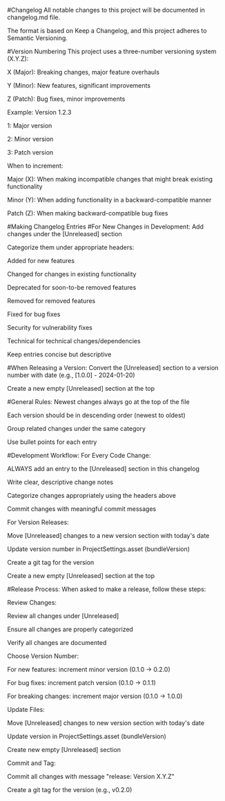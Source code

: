 #Changelog
All notable changes to this project will be documented in changelog.md file.

The format is based on Keep a Changelog, and this project adheres to Semantic Versioning.

#Version Numbering
This project uses a three-number versioning system (X.Y.Z):

X (Major): Breaking changes, major feature overhauls

Y (Minor): New features, significant improvements

Z (Patch): Bug fixes, minor improvements

Example: Version 1.2.3

1: Major version

2: Minor version

3: Patch version

When to increment:

Major (X): When making incompatible changes that might break existing functionality

Minor (Y): When adding functionality in a backward-compatible manner

Patch (Z): When making backward-compatible bug fixes

#Making Changelog Entries
#For New Changes in Development:
Add changes under the [Unreleased] section

Categorize them under appropriate headers:

Added for new features

Changed for changes in existing functionality

Deprecated for soon-to-be removed features

Removed for removed features

Fixed for bug fixes

Security for vulnerability fixes

Technical for technical changes/dependencies

Keep entries concise but descriptive

#When Releasing a Version:
Convert the [Unreleased] section to a version number with date (e.g., [1.0.0] - 2024-01-20)

Create a new empty [Unreleased] section at the top

#General Rules:
Newest changes always go at the top of the file

Each version should be in descending order (newest to oldest)

Group related changes under the same category

Use bullet points for each entry

#Development Workflow:
For Every Code Change:

ALWAYS add an entry to the [Unreleased] section in this changelog

Write clear, descriptive change notes

Categorize changes appropriately using the headers above

Commit changes with meaningful commit messages

For Version Releases:

Move [Unreleased] changes to a new version section with today's date

Update version number in ProjectSettings.asset (bundleVersion)

Create a git tag for the version

Create a new empty [Unreleased] section at the top

#Release Process:
When asked to make a release, follow these steps:

Review Changes:

Review all changes under [Unreleased]

Ensure all changes are properly categorized

Verify all changes are documented

Choose Version Number:

For new features: increment minor version (0.1.0 → 0.2.0)

For bug fixes: increment patch version (0.1.0 → 0.1.1)

For breaking changes: increment major version (0.1.0 → 1.0.0)

Update Files:

Move [Unreleased] changes to new version section with today's date

Update version in ProjectSettings.asset (bundleVersion)

Create new empty [Unreleased] section

Commit and Tag:

Commit all changes with message "release: Version X.Y.Z"

Create a git tag for the version (e.g., v0.2.0)